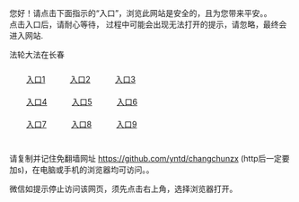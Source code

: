 您好！请点击下面指示的“入口”，浏览此网站是安全的，且为您带来平安。。 <br/>
点击入口后，请耐心等待， 过程中可能会出现无法打开的提示，请忽略，最终会进入网站. </br>

法轮大法在长春<br/>
<div style="padding:10px"><a style="margin:20px" target="_blank" href="https://dv2k5wnhkddfb.cloudfront.net/2Qpsp?bvpffdwl" id="ccLink1" rel="nofollow">入口1</a> <a target="_blank" style="margin:20px" href="https://dhmr3imeoy7bq.cloudfront.net/2Qpsp?chvjwh" id="ccLink2" rel="nofollow">入口2</a> <a style="margin:20px" target="_blank" href="https://dd5t14p1ksind.cloudfront.net/2Qpsp?mrbzym" id="ccLink3" rel="nofollow">入口3</a></div>

<div style="padding:10px" ><a style="margin:20px" target="_blank" href="https://dv2k5wnhkddfb.cloudfront.net/2Qpsp?bvpffdwl" id="ccLink4" rel="nofollow">入口4</a> <a style="margin:20px" href="https://dhmr3imeoy7bq.cloudfront.net/2Qpsp?chvjwh" target="_blank" id="ccLink5" rel="nofollow">入口5</a> <a style="margin:20px" href="https://dd5t14p1ksind.cloudfront.net/2Qpsp?mrbzym" target="_blank" id="ccLink6" rel="nofollow">入口6</a></div>

<div style="padding:10px"><a style="margin:20px" target="_blank" href="https://dv2k5wnhkddfb.cloudfront.net/2Qpsp?bvpffdwl" id="ccLink7" rel="nofollow">入口7</a> <a style="margin:20px" href="https://dhmr3imeoy7bq.cloudfront.net/2Qpsp?chvjwh" target="_blank" id="ccLink8" rel="nofollow">入口8</a> <a style="margin:20px" target="_blank" href="https://dd5t14p1ksind.cloudfront.net/2Qpsp?mrbzym" id="ccLink9" rel="nofollow">入口9</a></div>

<br/>



请复制并记住免翻墙网址 https://github.com/yntd/changchunzx (http后一定要加s)，在电脑或手机的浏览器均可访问。。<br/>

微信如提示停止访问该网页，须先点击右上角，选择浏览器打开。
